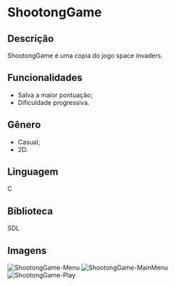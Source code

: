 # ShootongGame
## Descrição
ShootongGame é uma copia do jogo space invaders.
  
## Funcionalidades
* Salva a maior pontuação;
* Dificuldade progressiva.

## Gênero
* Casual;
* 2D.

## Linguagem
C

## Biblioteca
SDL

## Imagens
![ShootongGame-Menu]()
![ShootongGame-MainMenu]()
![ShootongGame-Play]()
